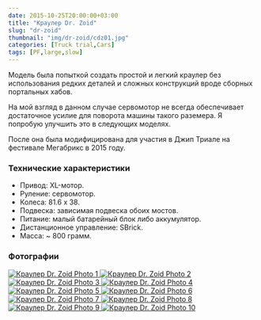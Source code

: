 ```yaml
---
date: 2015-10-25T20:00:00+03:00
title: "Краулер Dr. Zoid"
slug: "dr-zoid"
thumbnail: "img/dr-zoid/cdz01.jpg"
categories: [Truck trial,Cars]
tags: [PF,large,slow]
---
```


Модель была попыткой создать простой и легкий краулер без использования редких деталей и сложных конструкций вроде сборных портальных хабов.

На мой взгляд в данном случае сервомотор не всегда обеспечивает достаточное усилие для поворота машины такого раземера. Я попробую улучшить это в следующих моделях.

<!--more-->

После она была модифицирована для участия в Джип Триале на фестивале Мегабрикс в 2015 году.

### Технические характеристики

- Привод: XL-мотор.
- Руление: сервомотор.
- Колеса: 81.6 x 38.
- Подвеска: зависимая подвеска обоих мостов.
- Питание: малый батарейный блок либо аккумулятор.
- Дистанционное управление: SBrick.
- Масса: ~ 800 грамм.

### Фотографии

<div id="lightgallery">
  <a href="./../../img/dr-zoid/cdz01.jpg">
    <img src="./../../img/dr-zoid/cdz01_p.jpg" alt="Краулер Dr. Zoid Photo 1">
  </a>
  <a href="./../../img/dr-zoid/cdz02.jpg">
    <img src="./../../img/dr-zoid/cdz02_p.jpg" alt="Краулер Dr. Zoid Photo 2">
  </a>
  <a href="./../../img/dr-zoid/cdz03.jpg">
    <img src="./../../img/dr-zoid/cdz03_p.jpg" alt="Краулер Dr. Zoid Photo 3">
  </a>
  <a href="./../../img/dr-zoid/cdz04.jpg">
    <img src="./../../img/dr-zoid/cdz04_p.jpg" alt="Краулер Dr. Zoid Photo 4">
  </a>
  <a href="./../../img/dr-zoid/cdz05.jpg">
    <img src="./../../img/dr-zoid/cdz05_p.jpg" alt="Краулер Dr. Zoid Photo 5">
  </a>
  <a href="./../../img/dr-zoid/cdz06.jpg">
    <img src="./../../img/dr-zoid/cdz06_p.jpg" alt="Краулер Dr. Zoid Photo 6">
  </a>
  <a href="./../../img/dr-zoid/cdz07.jpg">
    <img src="./../../img/dr-zoid/cdz07_p.jpg" alt="Краулер Dr. Zoid Photo 7">
  </a>
  <a href="./../../img/dr-zoid/cdz08.jpg">
    <img src="./../../img/dr-zoid/cdz08_p.jpg" alt="Краулер Dr. Zoid Photo 8">
  </a>
  <a href="./../../img/dr-zoid/cdz09.jpg">
    <img src="./../../img/dr-zoid/cdz09_p.jpg" alt="Краулер Dr. Zoid Photo 9">
  </a>
  <a href="./../../img/dr-zoid/cdz10.jpg">
    <img src="./../../img/dr-zoid/cdz10_p.jpg" alt="Краулер Dr. Zoid Photo 10">
  </a>
</div>